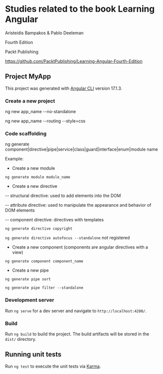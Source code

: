 # Studies related to the book Learning Angular 

Aristeidis Bampakos & Pablo Deeleman

Fourth Edition

Packt Publishing

https://github.com/PacktPublishing/Learning-Angular-Fourth-Edition 

## Project MyApp

This project was generated with [Angular CLI](https://github.com/angular/angular-cli) version 17.1.3.

### Create a new project

ng new app_name --no-standalone

ng new app_name --routing --style=css  

### Code scaffolding

ng generate component|directive|pipe|service|class|guard|interface|enum|module name

Example:

- Create a new module

```ng generate module module_name```

- Create a new directive

-- structural directive: used to add elements into the DOM

-- attribute directive: used to manipulate the appearance and behavior of DOM elements

-- component directive: directives with templates

```ng generate directive copyright```

```ng generate directive autofocus --standalone``` not registered


- Create a new component (components are angular directives with a view)

```ng generate component component_name```

- Create a new pipe

```ng generate pipe sort```

```ng generate pipe filter --standalone```

### Development server

Run `ng serve` for a dev server and navigate to `http://localhost:4200/`. 


### Build

Run `ng build` to build the project. The build artifacts will be stored in the `dist/` directory.

## Running unit tests

Run `ng test` to execute the unit tests via [Karma](https://karma-runner.github.io).
